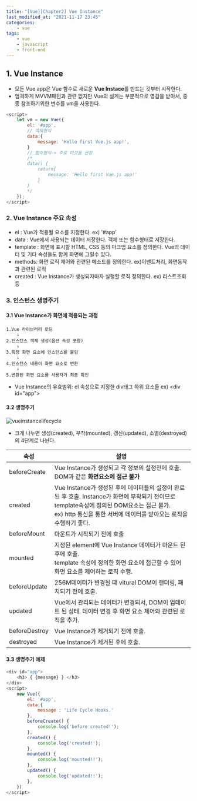 ```yaml
---
title: "[Vue][Chapter2] Vue Instance"
last_modified_at: "2021-11-17 23:45"
categories:
    - vue
tags:
    - vue
    - javascript
    - front-end
---
```

## 1. Vue Instance
* 모든 Vue app은 Vue 함수로 새로운 <strong>Vue Instace</strong>를 만드는 것부터 시작한다.
* 엄격하게 MVVM패턴과 관련 없지만 Vue의 설계는 부분적으로 영감을 받아서, 종종 참조하기위한 변수를 vm을 사용한다.
```javascript
<script>
    let vm = new Vue({
        el: '#app',
        // 객체형식
        data:{
            message: 'Hello first Vue.js app!',
        }
        // 함수형식-> 주로 이것을 권장
        /*
        data() {
            return{
                message: 'Hello first Vue.js app!'
            }
        }
        */
    });
</script>
```

### 2. Vue Instance 주요 속성
* el : Vue가 적용될 요소를 지정한다. ex) '#app'
* data : Vue에서 사용되는 데이터 저장한다. 객체 또는 함수형태로 저장한다.
* template : 화면에 표시할 HTML, CSS 등의 마크업 요소를 정의한다. Vue의 데이터 및 기타 속성들도 함께 화면에 그릴수 있다.
* methods: 화면 로직 제어와 관련된 메소드를 정의한다. ex)이벤트처리, 화면동작과 관련된 로직
* created : Vue Instance가 생성되자마자 실행할 로직 정의한다. ex) 리스트조회등

### 3. 인스턴스 생명주기

#### 3.1 Vue Instance가 화면에 적용되는 과정
    1.Vue 라이브러리 로딩
        ↓
    2.인스턴스 객체 생성(옵션 속성 포함)
        ↓
    3.특정 화면 요소에 인스턴스를 붙임
        ↓ 
    4.인스턴스 내용이 화면 요소로 변환
        ↓
    5.변환된 화면 요소를 사용자가 최종 확인

* Vue Instance의 유효범위: el 속성으로 지정한 div태그 하위 요소들 ex) \<div id="app">

#### 3.2 생명주기

![vueinstancelifecycle](https://kr.vuejs.org/images/lifecycle.png)

* 크게 나누면 생성(created), 부착(mounted), 갱신(updated), 소멸(destroyed)의 4단계로 나뉜다.

|속성|설명
|---|---
|beforeCreate|Vue Instance가 생성되고 각 정보의 설정전에 호출. DOM과 같은 <strong>화면요소에 접근 불가</strong>
|created|Vue Instance가 생성된 후에 데이터들의 설정이 완료된 후 호출. Instance가 화면에 부착되기 전이므로 template속성에 정의된 DOM요소는 접근 불가. <br>ex) http 통신을 통한 서버에 데이터를 받아오는 로직을 수행하기 좋다.
|beforeMount|마운트가 시작되기 전에 호출
|mounted|지정된 element에 Vue Instance 데이터가 마운트 된 후에 호출. <br> template 속성에 정의한 화면 요소에 접근할 수 있어 화면 요소를 제어하는 로직 수행.
|beforeUpdate|256M데이터가 변경될 떄 vitural DOM이 랜더링, 패치되기 전에 호출.
|updated|Vue에서 관리되는 데이터가 변경되서, DOM이 업데이트 된 상태. 데이터 변경 후 화면 요소 제어와 관련된 로직을 추가.
|beforeDestroy|Vue Instance가 제거되기 전에 호출.
|destroyed|Vue Instance가 제거된 후에 호출.

#### 3.3 생명주기 예제

```javascript
<div id="app">
    <h3> { {message} } </h3>
</div>
<script>
    new Vue({
        el: '#app',
        data:{
            message : 'Life Cycle Hooks.'
        },
        beforeCreate() {
            console.log('before created!');
        },
        created() {
            console.log('created!');
        },
        mounted() {
            console.log('mounted!!');
        },
        updated() {
            console.log('updated!!');
        },
    })
</script>
```